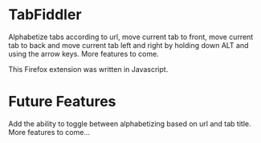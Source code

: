 # TabFiddler

Alphabetize tabs according to url, move current tab to front, move current tab to back and move current tab left and right by holding down ALT and using the arrow keys. More features to come.

This Firefox extension was written in Javascript.

# Future Features

Add the ability to toggle between alphabetizing based on url and tab title. More features to come...
